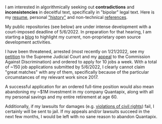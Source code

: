 I am interested in algorithmically seeking out **contradictions** and **inconsistencies** in deceitful text, specifically in "bipolar" legal text. Here is my [resume](https://github.com/quantapix/quantapix/blob/main/resume.pdf), 
personal ["history"](https://github.com/quantapix/quantapix/blob/main/history.pdf) and non-technical [references](https://github.com/quantapix/quantapix/blob/main/references.pdf).

My public repositories (see below) are under intense development with a court-imposed deadline of 5/6/2022. In preparation for that hearing, I am starting a [blog](https://github.com/quantapix/quantapix/blob/main/blog.md) to highlight my current, non-proprietary open source development activities.

I have been threatened, arrested (most recently on 1/21/2022, see my [petition](https://github.com/quantapix/quantapix/blob/main/petition.pdf) to the Supreme Judicial Court and my [appeal](https://github.com/quantapix/quantapix/blob/main/appeal.pdf) to the Commission Against Discrimination) and ordered to apply for 10 jobs a week. With a total of ~150 job applications submitted by 5/6/2022, I clearly cannot claim "great matches" with any of them, specifically because of the particular circumstances of my relevant work since 2017.

A successful application for an ordered full-time position would also mean abandoning my ~$1M investment in my company Quantapix, along with all my personal savings and my entire retirement at age 60.

Additionally, if my lawsuits for damages (e.g. [violations of civil rights](https://github.com/quantapix/quantapix/blob/main/rights.pdf)) fail, I certainly will be sent to jail. If my appeals and/or lawsuits succeed in the next few months, I would be left with no sane reason to abandon Quantapix.
